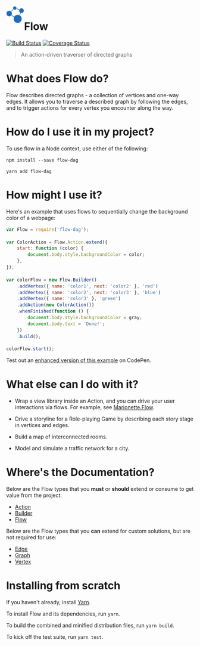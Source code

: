 <img src="https://github.com/ImpactFlow/flow/blob/master/docs/flow_banner.png" height="48" align="left">

# Flow

[![Build Status](https://travis-ci.org/ImpactFlow/flow.svg?branch=master)](https://travis-ci.org/ImpactFlow/flow) [![Coverage Status](https://coveralls.io/repos/github/kgarsjo/Flow/badge.svg?branch=master)](https://coveralls.io/github/kgarsjo/Flow?branch=master)

> An action-driven traverser of directed graphs

# What does Flow do?

Flow describes directed graphs - a collection of vertices and one-way edges. It allows you to traverse a described graph by following the edges, and to trigger actions for every vertex you encounter along the way.

# How do I use it in my project?

To use flow in a Node context, use either of the following:

```
npm install --save flow-dag
```

```
yarn add flow-dag
```

# How might I use it?

Here's an example that uses flows to sequentially change the background color of a webpage:

```javascript
var Flow = require('flow-dag');

var ColorAction = Flow.Action.extend({
    start: function (color) {
        document.body.style.backgroundColor = color;
    },
});

var colorFlow = new Flow.Builder()
    .addVertex({ name: 'color1', next: 'color2' }, 'red')
    .addVertex({ name: 'color2', next: 'color3' }, 'blue')
    .addVertex({ name: 'color3' }, 'green')
    .addAction(new ColorAction())
    .whenFinished(function () {
        document.body.style.backgroundColor = gray;
        document.body.text = 'Done!';
    })
    .build();

colorFlow.start();
```

Test out an [enhanced version of this example](http://codepen.io/kgarsjo/full/vyoGEy/) on CodePen.

# What else can I do with it?

- Wrap a view library inside an Action, and you can drive your user interactions via flows. For example, see [Marionette.Flow](https://github.com/ImpactFlow/marionette.flow).

- Drive a storyline for a Role-playing Game by describing each story stage in vertices and edges.

- Build a map of interconnected rooms.

- Model and simulate a traffic network for a city.

# Where's the Documentation?

Below are the Flow types that you **must** or **should** extend or consume to get value from the project:
- [Action](https://github.com/ImpactFlow/flow/blob/master/docs/action.md)
- [Builder](https://github.com/ImpactFlow/flow/blob/master/docs/builder.md)
- [Flow](https://github.com/ImpactFlow/flow/blob/master/docs/builder.md)

Below are the Flow types that you **can** extend for custom solutions, but are not required for use:
- [Edge](https://github.com/ImpactFlow/flow/blob/master/docs/edge.md)
- [Graph](https://github.com/ImpactFlow/flow/blob/master/docs/graph.md)
- [Vertex](https://github.com/ImpactFlow/flow/blob/master/docs/vertex.md)

# Installing from scratch

If you haven't already, install [Yarn](https://yarnpkg.com/en/docs/install).

To install Flow and its dependencies, run `yarn`.

To build the combined and minified distribution files, run `yarn build`.

To kick off the test suite, run `yarn test`.
